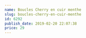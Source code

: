 ```yaml
---
name: Boucles Cherry en cuir menthe
slug: boucles-cherry-en-cuir-menthe
id: 6292
publish_date: 2019-02-20 22:07:38
price: 29
---
```

